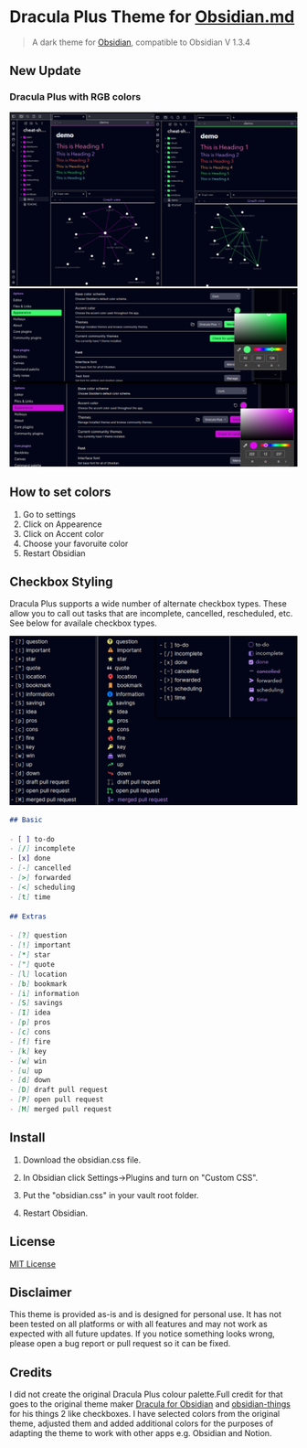 # Dracula Plus Theme for [Obsidian.md](https://obsidian.md)

> A dark theme for [Obsidian](https://obisidian.md), compatible to Obsidian V 1.3.4

## New Update

### Dracula Plus with RGB colors

![Screenshot](./demo1.png)
![Screenshot](./rgb.png)

## How to set colors

1. Go to settings
2. Click on Appearence
3. Click on Accent color
4. Choose your favoruite color
5. Restart Obsidian

## Checkbox Styling

Dracula Plus supports a wide number of alternate checkbox types. These allow you to call out tasks that are incomplete, cancelled, rescheduled, etc. See below for availale checkbox types.

![screenshot](./checkbox_list.png)

```markdown
## Basic

- [ ] to-do
- [/] incomplete
- [x] done
- [-] cancelled
- [>] forwarded
- [<] scheduling
- [t] time

## Extras

- [?] question
- [!] important
- [*] star
- ["] quote
- [l] location
- [b] bookmark
- [i] information
- [S] savings
- [I] idea
- [p] pros
- [c] cons
- [f] fire
- [k] key
- [w] win
- [u] up
- [d] down
- [D] draft pull request
- [P] open pull request
- [M] merged pull request
```

## Install

1. Download the obsidian.css file.

2. In Obsidian click Settings->Plugins and turn on "Custom CSS".

3. Put the "obsidian.css" in your vault root folder.

4. Restart Obsidian.

## License

[MIT License](./LICENSE)

## Disclaimer

This theme is provided as-is and is designed for personal use. It has not
been tested on all platforms or with all features and may not work as expected
with all future updates. If you notice something looks wrong, please open a bug
report or pull request so it can be fixed.

## Credits

I did not create the original Dracula Plus colour palette.Full credit for that
goes to the original theme maker [Dracula for Obsidian](https://github.com/jarodise/Dracula-for-Obsidian.md) and [obsidian-things](https://github.com/colineckert/obsidian-things) for his things 2 like checkboxes.
I have selected colors from the original theme, adjusted them and added additional colors for the purposes of adapting the theme to work with other apps e.g. Obsidian and Notion.
